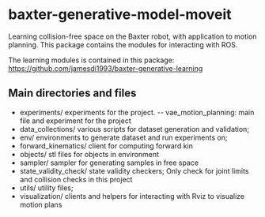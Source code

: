 # baxter-generative-model-moveit
Learning collision-free space on the Baxter robot, with application to motion planning. This package contains 
the modules for interacting with ROS. 

The learning modules is contained in this package: https://github.com/jamesdi1993/baxter-generative-learning 

## Main directories and files
- experiments/ experiments for the project.
  -- vae_motion_planning: main file and experiment for the project
- data_collections/ various scripts for dataset generation and validation;
- env/ environments to generate dataset and run experiments on;
- forward_kinematics/ client for computing forward kin
- objects/ stl files for objects in environment
- sampler/ sampler for generating samples in free space
- state_validity_check/ state validity checkers; Only check for joint limits and collision checks in this project
- utils/ utility files;
- visualization/ clients and helpers for interacting with Rviz to visualize motion plans
